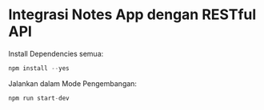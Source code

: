 
# Integrasi Notes App dengan RESTful API


Install Dependencies semua:
```python
npm install --yes
```
Jalankan dalam Mode Pengembangan:
```python
npm run start-dev
```


